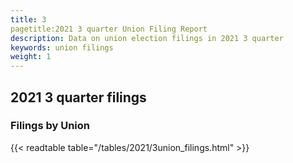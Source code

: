 ```yaml
---
title: 3
pagetitle:2021 3 quarter Union Filing Report
description: Data on union election filings in 2021 3 quarter 
keywords: union filings
weight: 1
---
```


## 2021 3 quarter filings

### Filings by Union
{{< readtable table="/tables/2021/3union_filings.html" >}}
